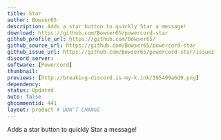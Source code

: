 ```yaml
---
title: Star
author: Bowser65
description: Adds a star button to quickly Star a message!
download: https://github.com/Bowser65/powercord-star
github_profile_url: https://github.com/Bowser65/
github_source_url: https://github.com/Bowser65/powercord-star
github_issue_url: https://github.com/Bowser65/powercord-star/issues
discord_server:
software: [Powercord]
thumbnail:
previews: [http://breaking-discord.is-my-k.ink/395499a6d9.png]
dependency:
status: Updated
auto: false
ghcommentid: 441
layout: product # DON'T CHANGE
---
```

Adds a star button to quickly Star a message!
